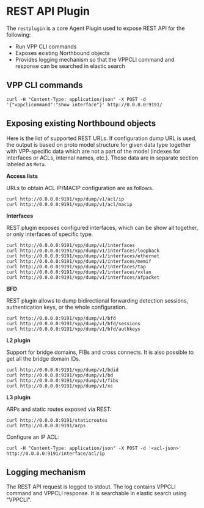 # REST API Plugin

The `restplugin` is a core Agent Plugin used to expose REST API for the following:
* Run VPP CLI commands
* Exposes existing Northbound objects
* Provides logging mechanism so that the VPPCLI command and response can be searched in elastic search

## VPP CLI commands
```
curl -H "Content-Type: application/json" -X POST -d '{"vppclicommand":"show interface"}' http://0.0.0.0:9191/
```

## Exposing existing Northbound objects

Here is the list of supported REST URLs. If configuration dump URL is used, the output is based on proto model
structure for given data type together with VPP-specific data which are not a part of the model (indexes for
interfaces or ACLs, internal names, etc.). Those data are in separate section labeled as `Meta`.

**Access lists**

URLs to obtain ACL IP/MACIP configuration are as follows.

```
curl http://0.0.0.0:9191/vpp/dump/v1/acl/ip
curl http://0.0.0.0:9191/vpp/dump/v1/acl/macip 
```

**Interfaces**

REST plugin exposes configured interfaces, which can be show all together, or only interfaces
of specific type.
 
```
curl http://0.0.0.0:9191/vpp/dump/v1/interfaces
curl http://0.0.0.0:9191/vpp/dump/v1/interfaces/loopback
curl http://0.0.0.0:9191/vpp/dump/v1/interfaces/ethernet
curl http://0.0.0.0:9191/vpp/dump/v1/interfaces/memif
curl http://0.0.0.0:9191/vpp/dump/v1/interfaces/tap
curl http://0.0.0.0:9191/vpp/dump/v1/interfaces/vxlan
curl http://0.0.0.0:9191/vpp/dump/v1/interfaces/afpacket
``` 
 
**BFD**

REST plugin allows to dump bidirectional forwarding detection sessions, authentication keys, 
or the whole configuration. 

```
curl http://0.0.0.0:9191/vpp/dump/v1/bfd
curl http://0.0.0.0:9191/vpp/dump/v1/bfd/sessions
curl http://0.0.0.0:9191/vpp/dump/v1/bfd/authkeys
``` 

**L2 plugin**

Support for bridge domains, FIBs and cross connects. It is also possible to get all 
the bridge domain IDs.

```
curl http://0.0.0.0:9191/vpp/dump/v1/bdid
curl http://0.0.0.0:9191/vpp/dump/v1/bd
curl http://0.0.0.0:9191/vpp/dump/v1/fibs
curl http://0.0.0.0:9191/vpp/dump/v1/xc
```

**L3 plugin**

ARPs and static routes exposed via REST:

```
curl http://0.0.0.0:9191/staticroutes
curl http://0.0.0.0:9191/arps
```

Configure an IP ACL:
```
curl -H "Content-Type: application/json" -X POST -d '<acl-json>' http://0.0.0.0:9191/interface/acl/ip
```

## Logging mechanism
The REST API request is logged to stdout. The log contains VPPCLI command and VPPCLI response. It is searchable in elastic search using "VPPCLI".
